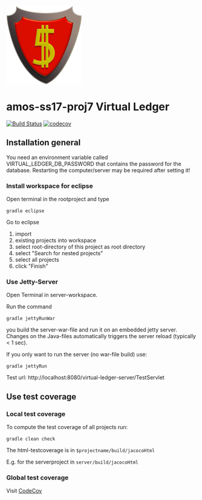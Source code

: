 <img src="readme_img/logo.png" alt="Logo" style="width: 200px;"/>

# amos-ss17-proj7 Virtual Ledger

[![Build Status](https://travis-ci.org/BankingBoys/amos-ss17-proj7.svg?branch=master)](https://travis-ci.org/BankingBoys/amos-ss17-proj7) [![codecov](https://codecov.io/gh/BankingBoys/amos-ss17-proj7/branch/dev/graph/badge.svg)](https://codecov.io/gh/BankingBoys/amos-ss17-proj7)


## Installation general

You need an environment variable called VIRTUAL_LEDGER_DB_PASSWORD that contains the password for the database.
Restarting the computer/server may be required after setting it!


### Install workspace for eclipse

Open terminal in the rootproject and type

	gradle eclipse

Go to eclipse

1. import
2. existing projects into workspace
3. select root-directory of this project as root directory
4. select "Search for nested projects"
5. select all projects
6. click "Finish"

### Use Jetty-Server

Open Terminal in server-workspace.

Run the command

	gradle jettyRunWar

you build the server-war-file and run it on an embedded jetty server. Changes on the Java-files automatically triggers the server reload (typically < 1 sec).

If you only want to run the server (no war-file build) use:

	gradle jettyRun


Test url: http://localhost:8080/virtual-ledger-server/TestServlet

## Use test coverage

### Local test coverage 

To compute the test coverage of all projects run:

	gradle clean check
	
The html-testcoverage is in `$projectname/build/jacocoHtml`

E.g. for the serverproject in `server/build/jacocoHtml`

### Global test coverage

Visit [CodeCov](https://codecov.io/gh/BankingBoys/amos-ss17-proj7)
	
